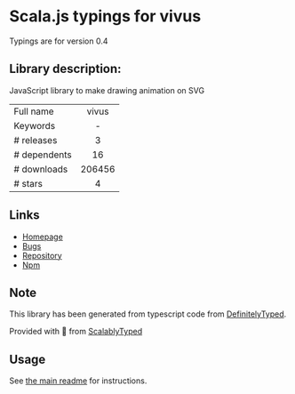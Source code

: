 
# Scala.js typings for vivus

Typings are for version 0.4

## Library description:
JavaScript library to make drawing animation on SVG

|                    |                 |
| ------------------ | :-------------: |
| Full name          | vivus |
| Keywords           | - |
| # releases         | 3 |
| # dependents       | 16 |
| # downloads        | 206456 |
| # stars            | 4 |

## Links
- [Homepage](https://github.com/maxwellito/vivus)
- [Bugs](https://github.com/maxwellito/vivus/issues)
- [Repository](https://github.com/maxwellito/vivus)
- [Npm](https://www.npmjs.com/package/vivus)
    


## Note
This library has been generated from typescript code from [DefinitelyTyped](https://definitelytyped.org).

Provided with :purple_heart: from [ScalablyTyped](https://github.com/oyvindberg/ScalablyTyped)

## Usage
See [the main readme](../../readme.md) for instructions.


